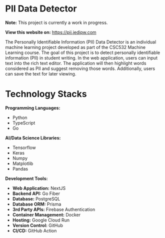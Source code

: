 # PII Data Detector

**Note:** This project is currently a work in progress.

**View this website on:** https://pii.jedipw.com

The Personally Identifiable Information (PII) Data Detector is an individual machine learning project developed as part of the CSC532 Machine Learning course. The goal of this project is to detect personally identifiable information (PII) in student writing. In the web application, users can input text into the rich text editor. The application will then highlight words considered as PII and suggest removing those words. Additionally, users can save the text for later viewing.

# Technology Stacks

<b>Programming Languages:</b>
- Python
- TypeScript
- Go

<b>AI/Data Science Libraries:</b>
- Tensorflow
- Keras
- Numpy
- Matplotlib
- Pandas

<b>Development Tools:</b>
- <b>Web Application:</b> NextJS
- <b>Backend API:</b> Go Fiber
- <b>Database:</b> PostgreSQL
- <b>Database ORM:</b> Prisma
- <b>3rd Party APIs:</b> Firebase Authentication
- <b>Container Management:</b> Docker
- <b>Hosting:</b> Google Cloud Run
- <b>Version Control:</b> GitHub
- <b>CI/CD:</b> GitHub Action
